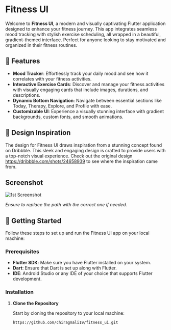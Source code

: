 # Fitness UI

Welcome to **Fitness UI**, a modern and visually captivating Flutter application designed to enhance your fitness journey. This app integrates seamless mood tracking with stylish exercise scheduling, all wrapped in a beautiful, gradient-themed interface. Perfect for anyone looking to stay motivated and organized in their fitness routines.

## 🌟 Features

- **Mood Tracker**: Effortlessly track your daily mood and see how it correlates with your fitness activities.
- **Interactive Exercise Cards**: Discover and manage your fitness activities with visually engaging cards that include images, durations, and descriptions.
- **Dynamic Bottom Navigation**: Navigate between essential sections like Today, Therapy, Explore, and Profile with ease.
- **Customizable UI**: Experience a visually stunning interface with gradient backgrounds, custom fonts, and smooth animations.

## 📸 Design Inspiration

The design for Fitness UI draws inspiration from a stunning concept found on Dribbble. This sleek and engaging design is crafted to provide users with a top-notch visual experience. Check out the original design https://dribbble.com/shots/24658939 to see where the inspiration came from.

## Screenshot

<img src="https://github.com/user-attachments/assets/d9f810b3-cfc4-4654-90ac-6b0fa02b5ae7" alt="1st Screenshot"/>

*Ensure to replace the path with the correct one if needed.*

## 🚀 Getting Started

Follow these steps to set up and run the Fitness UI app on your local machine:

### Prerequisites

- **Flutter SDK**: Make sure you have Flutter installed on your system.
- **Dart**: Ensure that Dart is set up along with Flutter.
- **IDE**: Android Studio or any IDE of your choice that supports Flutter development.

### Installation

1. **Clone the Repository**

   Start by cloning the repository to your local machine:

   ```bash
   https://github.com/chiragmali19/fitness_ui.git
